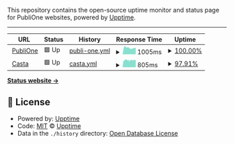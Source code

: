 This repository contains the open-source uptime monitor and status page for PubliOne websites, powered by [Upptime](https://github.com/upptime/upptime).

---

<!--start: status pages-->
<!-- This summary is generated by Upptime (https://github.com/upptime/upptime) -->
<!-- Do not edit this manually, your changes will be overwritten -->
<!-- prettier-ignore -->
| URL | Status | History | Response Time | Uptime |
| --- | ------ | ------- | ------------- | ------ |
| <img alt="" src="https://icons.duckduckgo.com/ip3/publione.it.ico" height="13"> [PubliOne](https://publione.it) | 🟩 Up | [publi-one.yml](https://github.com/LucaRosaldi/p1-uptime-robot/commits/HEAD/history/publi-one.yml) | <details><summary><img alt="Response time graph" src="./graphs/publi-one/response-time-week.png" height="20"> 1005ms</summary><br><a href="https://LucaRosaldi.github.io/p1-uptime-robot/history/publi-one"><img alt="Response time 1200" src="https://img.shields.io/endpoint?url=https%3A%2F%2Fraw.githubusercontent.com%2FLucaRosaldi%2Fp1-uptime-robot%2FHEAD%2Fapi%2Fpubli-one%2Fresponse-time.json"></a><br><a href="https://LucaRosaldi.github.io/p1-uptime-robot/history/publi-one"><img alt="24-hour response time 1055" src="https://img.shields.io/endpoint?url=https%3A%2F%2Fraw.githubusercontent.com%2FLucaRosaldi%2Fp1-uptime-robot%2FHEAD%2Fapi%2Fpubli-one%2Fresponse-time-day.json"></a><br><a href="https://LucaRosaldi.github.io/p1-uptime-robot/history/publi-one"><img alt="7-day response time 1005" src="https://img.shields.io/endpoint?url=https%3A%2F%2Fraw.githubusercontent.com%2FLucaRosaldi%2Fp1-uptime-robot%2FHEAD%2Fapi%2Fpubli-one%2Fresponse-time-week.json"></a><br><a href="https://LucaRosaldi.github.io/p1-uptime-robot/history/publi-one"><img alt="30-day response time 1053" src="https://img.shields.io/endpoint?url=https%3A%2F%2Fraw.githubusercontent.com%2FLucaRosaldi%2Fp1-uptime-robot%2FHEAD%2Fapi%2Fpubli-one%2Fresponse-time-month.json"></a><br><a href="https://LucaRosaldi.github.io/p1-uptime-robot/history/publi-one"><img alt="1-year response time 1197" src="https://img.shields.io/endpoint?url=https%3A%2F%2Fraw.githubusercontent.com%2FLucaRosaldi%2Fp1-uptime-robot%2FHEAD%2Fapi%2Fpubli-one%2Fresponse-time-year.json"></a></details> | <details><summary><a href="https://LucaRosaldi.github.io/p1-uptime-robot/history/publi-one">100.00%</a></summary><a href="https://LucaRosaldi.github.io/p1-uptime-robot/history/publi-one"><img alt="All-time uptime 99.37%" src="https://img.shields.io/endpoint?url=https%3A%2F%2Fraw.githubusercontent.com%2FLucaRosaldi%2Fp1-uptime-robot%2FHEAD%2Fapi%2Fpubli-one%2Fuptime.json"></a><br><a href="https://LucaRosaldi.github.io/p1-uptime-robot/history/publi-one"><img alt="24-hour uptime 100.00%" src="https://img.shields.io/endpoint?url=https%3A%2F%2Fraw.githubusercontent.com%2FLucaRosaldi%2Fp1-uptime-robot%2FHEAD%2Fapi%2Fpubli-one%2Fuptime-day.json"></a><br><a href="https://LucaRosaldi.github.io/p1-uptime-robot/history/publi-one"><img alt="7-day uptime 100.00%" src="https://img.shields.io/endpoint?url=https%3A%2F%2Fraw.githubusercontent.com%2FLucaRosaldi%2Fp1-uptime-robot%2FHEAD%2Fapi%2Fpubli-one%2Fuptime-week.json"></a><br><a href="https://LucaRosaldi.github.io/p1-uptime-robot/history/publi-one"><img alt="30-day uptime 100.00%" src="https://img.shields.io/endpoint?url=https%3A%2F%2Fraw.githubusercontent.com%2FLucaRosaldi%2Fp1-uptime-robot%2FHEAD%2Fapi%2Fpubli-one%2Fuptime-month.json"></a><br><a href="https://LucaRosaldi.github.io/p1-uptime-robot/history/publi-one"><img alt="1-year uptime 99.86%" src="https://img.shields.io/endpoint?url=https%3A%2F%2Fraw.githubusercontent.com%2FLucaRosaldi%2Fp1-uptime-robot%2FHEAD%2Fapi%2Fpubli-one%2Fuptime-year.json"></a></details>
| <img alt="" src="https://icons.duckduckgo.com/ip3/casta.com.ico" height="13"> [Casta](https://casta.com) | 🟩 Up | [casta.yml](https://github.com/LucaRosaldi/p1-uptime-robot/commits/HEAD/history/casta.yml) | <details><summary><img alt="Response time graph" src="./graphs/casta/response-time-week.png" height="20"> 805ms</summary><br><a href="https://LucaRosaldi.github.io/p1-uptime-robot/history/casta"><img alt="Response time 870" src="https://img.shields.io/endpoint?url=https%3A%2F%2Fraw.githubusercontent.com%2FLucaRosaldi%2Fp1-uptime-robot%2FHEAD%2Fapi%2Fcasta%2Fresponse-time.json"></a><br><a href="https://LucaRosaldi.github.io/p1-uptime-robot/history/casta"><img alt="24-hour response time 697" src="https://img.shields.io/endpoint?url=https%3A%2F%2Fraw.githubusercontent.com%2FLucaRosaldi%2Fp1-uptime-robot%2FHEAD%2Fapi%2Fcasta%2Fresponse-time-day.json"></a><br><a href="https://LucaRosaldi.github.io/p1-uptime-robot/history/casta"><img alt="7-day response time 805" src="https://img.shields.io/endpoint?url=https%3A%2F%2Fraw.githubusercontent.com%2FLucaRosaldi%2Fp1-uptime-robot%2FHEAD%2Fapi%2Fcasta%2Fresponse-time-week.json"></a><br><a href="https://LucaRosaldi.github.io/p1-uptime-robot/history/casta"><img alt="30-day response time 842" src="https://img.shields.io/endpoint?url=https%3A%2F%2Fraw.githubusercontent.com%2FLucaRosaldi%2Fp1-uptime-robot%2FHEAD%2Fapi%2Fcasta%2Fresponse-time-month.json"></a><br><a href="https://LucaRosaldi.github.io/p1-uptime-robot/history/casta"><img alt="1-year response time 879" src="https://img.shields.io/endpoint?url=https%3A%2F%2Fraw.githubusercontent.com%2FLucaRosaldi%2Fp1-uptime-robot%2FHEAD%2Fapi%2Fcasta%2Fresponse-time-year.json"></a></details> | <details><summary><a href="https://LucaRosaldi.github.io/p1-uptime-robot/history/casta">97.91%</a></summary><a href="https://LucaRosaldi.github.io/p1-uptime-robot/history/casta"><img alt="All-time uptime 99.84%" src="https://img.shields.io/endpoint?url=https%3A%2F%2Fraw.githubusercontent.com%2FLucaRosaldi%2Fp1-uptime-robot%2FHEAD%2Fapi%2Fcasta%2Fuptime.json"></a><br><a href="https://LucaRosaldi.github.io/p1-uptime-robot/history/casta"><img alt="24-hour uptime 100.00%" src="https://img.shields.io/endpoint?url=https%3A%2F%2Fraw.githubusercontent.com%2FLucaRosaldi%2Fp1-uptime-robot%2FHEAD%2Fapi%2Fcasta%2Fuptime-day.json"></a><br><a href="https://LucaRosaldi.github.io/p1-uptime-robot/history/casta"><img alt="7-day uptime 97.91%" src="https://img.shields.io/endpoint?url=https%3A%2F%2Fraw.githubusercontent.com%2FLucaRosaldi%2Fp1-uptime-robot%2FHEAD%2Fapi%2Fcasta%2Fuptime-week.json"></a><br><a href="https://LucaRosaldi.github.io/p1-uptime-robot/history/casta"><img alt="30-day uptime 99.21%" src="https://img.shields.io/endpoint?url=https%3A%2F%2Fraw.githubusercontent.com%2FLucaRosaldi%2Fp1-uptime-robot%2FHEAD%2Fapi%2Fcasta%2Fuptime-month.json"></a><br><a href="https://LucaRosaldi.github.io/p1-uptime-robot/history/casta"><img alt="1-year uptime 99.79%" src="https://img.shields.io/endpoint?url=https%3A%2F%2Fraw.githubusercontent.com%2FLucaRosaldi%2Fp1-uptime-robot%2FHEAD%2Fapi%2Fcasta%2Fuptime-year.json"></a></details>

<!--end: status pages-->

[**Status website →**](https://lucarosaldi.github.io/p1-uptime-robot/)

## 📄 License

- Powered by: [Upptime](https://github.com/upptime/upptime)
- Code: [MIT](./LICENSE) © [Upptime](https://upptime.js.org)
- Data in the `./history` directory: [Open Database License](https://opendatacommons.org/licenses/odbl/1-0/)
